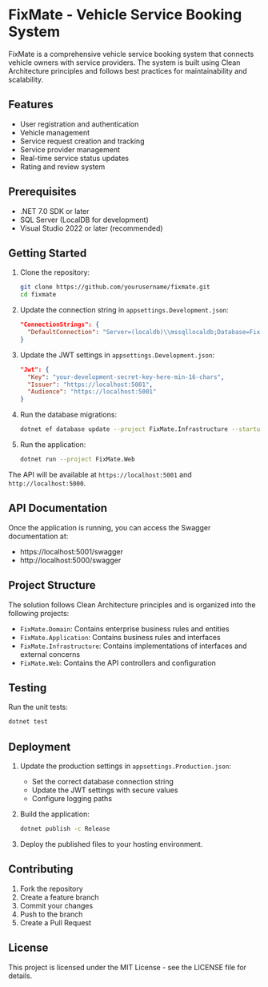 # FixMate - Vehicle Service Booking System

FixMate is a comprehensive vehicle service booking system that connects vehicle owners with service providers. The system is built using Clean Architecture principles and follows best practices for maintainability and scalability.

## Features

- User registration and authentication
- Vehicle management
- Service request creation and tracking
- Service provider management
- Real-time service status updates
- Rating and review system

## Prerequisites

- .NET 7.0 SDK or later
- SQL Server (LocalDB for development)
- Visual Studio 2022 or later (recommended)

## Getting Started

1. Clone the repository:
   ```bash
   git clone https://github.com/yourusername/fixmate.git
   cd fixmate
   ```

2. Update the connection string in `appsettings.Development.json`:
   ```json
   "ConnectionStrings": {
     "DefaultConnection": "Server=(localdb)\\mssqllocaldb;Database=FixMateDb;Trusted_Connection=True;MultipleActiveResultSets=true"
   }
   ```

3. Update the JWT settings in `appsettings.Development.json`:
   ```json
   "Jwt": {
     "Key": "your-development-secret-key-here-min-16-chars",
     "Issuer": "https://localhost:5001",
     "Audience": "https://localhost:5001"
   }
   ```

4. Run the database migrations:
   ```bash
   dotnet ef database update --project FixMate.Infrastructure --startup-project FixMate.Web
   ```

5. Run the application:
   ```bash
   dotnet run --project FixMate.Web
   ```

The API will be available at `https://localhost:5001` and `http://localhost:5000`.

## API Documentation

Once the application is running, you can access the Swagger documentation at:
- https://localhost:5001/swagger
- http://localhost:5000/swagger

## Project Structure

The solution follows Clean Architecture principles and is organized into the following projects:

- `FixMate.Domain`: Contains enterprise business rules and entities
- `FixMate.Application`: Contains business rules and interfaces
- `FixMate.Infrastructure`: Contains implementations of interfaces and external concerns
- `FixMate.Web`: Contains the API controllers and configuration

## Testing

Run the unit tests:
```bash
dotnet test
```

## Deployment

1. Update the production settings in `appsettings.Production.json`:
   - Set the correct database connection string
   - Update the JWT settings with secure values
   - Configure logging paths

2. Build the application:
   ```bash
   dotnet publish -c Release
   ```

3. Deploy the published files to your hosting environment.

## Contributing

1. Fork the repository
2. Create a feature branch
3. Commit your changes
4. Push to the branch
5. Create a Pull Request

## License

This project is licensed under the MIT License - see the LICENSE file for details. 